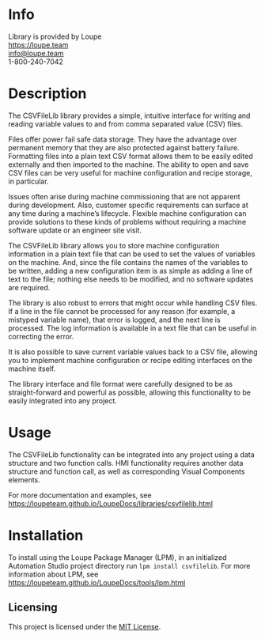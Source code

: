 # Info
Library is provided by Loupe  
https://loupe.team  
info@loupe.team  
1-800-240-7042  

# Description
The CSVFileLib library provides a simple, intuitive interface for writing and reading variable values to and from comma separated value (CSV) files.

Files offer power fail safe data storage. They have the advantage over permanent memory that they are also protected against battery failure. Formatting files into a plain text CSV format allows them to be easily edited externally and then imported to the machine. The ability to open and save CSV files can be very useful for machine configuration and recipe storage, in particular.

Issues often arise during machine commissioning that are not apparent during development. Also, customer specific requirements can surface at any time during a machine’s lifecycle. Flexible machine configuration can provide solutions to these kinds of problems without requiring a machine software update or an engineer site visit.

The CSVFileLib library allows you to store machine configuration information in a plain text file that can be used to set the values of variables on the machine. And, since the file contains the names of the variables to be written, adding a new configuration item is as simple as adding a line of text to the file; nothing else needs to be modified, and no software updates are required.

The library is also robust to errors that might occur while handling CSV files. If a line in the file cannot be processed for any reason (for example, a mistyped variable name), that error is logged, and the next line is processed. The log information is available in a text file that can be useful in correcting the error.

It is also possible to save current variable values back to a CSV file, allowing you to implement machine configuration or recipe editing interfaces on the machine itself.

The library interface and file format were carefully designed to be as straight-forward and powerful as possible, allowing this functionality to be easily integrated into any project.

# Usage
The CSVFileLib functionality can be integrated into any project using a data structure and two function calls. HMI functionality requires another data structure and function call, as well as corresponding Visual Components elements.

For more documentation and examples, see https://loupeteam.github.io/LoupeDocs/libraries/csvfilelib.html

# Installation
To install using the Loupe Package Manager (LPM), in an initialized Automation Studio project directory run `lpm install csvfilelib`. For more information about LPM, see https://loupeteam.github.io/LoupeDocs/tools/lpm.html

## Licensing

This project is licensed under the [MIT License](LICENSE.md).